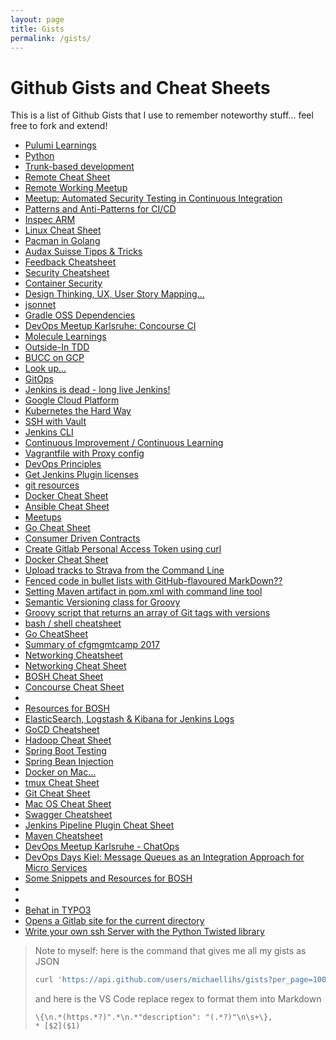 ```yaml
---
layout: page
title: Gists
permalink: /gists/
---
```


Github Gists and Cheat Sheets
=============================

This is a list of Github Gists that I use to remember noteworthy stuff... feel free to fork and extend!

* [Pulumi Learnings](https://api.github.com/gists/8864a4ce6feadcd21838e29bad6bc3ea)
* [Python](https://api.github.com/gists/34b83f02d36e8c865060ed9d899ba028)
* [Trunk-based development](https://api.github.com/gists/93b1551fd25488eaa8a33856deb54c81)
* [Remote Cheat Sheet](https://api.github.com/gists/14f0b6f73828331dc235bd408298d816)
* [Remote Working Meetup](https://api.github.com/gists/dbc6d3907d2787b3d1e33ae8ebb33282)
* [Meetup: Automated Security Testing in Continuous Integration](https://api.github.com/gists/f4238112db7654aa2919be1e3faf5dfa)
* [Patterns and Anti-Patterns for CI/CD](https://api.github.com/gists/ea43fe9eab2ab02db863a3a0686ee5b6)
* [Inspec ARM](https://api.github.com/gists/23734f85e5a3ecdaecbe2da4bf9f75bd)
* [Linux Cheat Sheet](https://api.github.com/gists/8c147068ee102d219f7572f9d738e029)
* [Pacman in Golang](https://api.github.com/gists/7afdd9a8088e893b84be3046bafb8807)
* [Audax Suisse Tipps & Tricks](https://api.github.com/gists/4cee30d92a650a7ea3e68213e0c0d9e6)
* [Feedback Cheatsheet](https://api.github.com/gists/ec45e95c75005aa65d26a0af2cad1bc7)
* [Security Cheatsheet](https://api.github.com/gists/67e0476cf18d70ccf8be4baf73173cd6)
* [Container Security](https://api.github.com/gists/fcd4453e309b986c9076851657175f1f)
* [Design Thinking, UX, User Story Mapping...](https://api.github.com/gists/7ebc1a36a27f9d913867f41c4bff4caa)
* [jsonnet](https://api.github.com/gists/09ed1a4c527a54c1a5f010b95579b6ee)
* [Gradle OSS Dependencies](https://api.github.com/gists/937e5bd28ac231c1038a356d822342d5)
* [DevOps Meetup Karlsruhe: Concourse CI](https://api.github.com/gists/b3490f10e48b059711cdc21c86b3cfac)
* [Molecule Learnings](https://api.github.com/gists/c29baff6ec6640cc4c210a55dc7f7afe)
* [Outside-In TDD](https://api.github.com/gists/541927e083dcaa78532a8f6fef9bd280)
* [BUCC on GCP](https://api.github.com/gists/c2c0bd258610904514e7301474a2dc8f)
* [Look up...](https://api.github.com/gists/fb91cbb001168f91238b1bca91c9bb95)
* [GitOps](https://api.github.com/gists/4269ce4fdc2ca0b5d1bd0d32ebdbbcf9)
* [Jenkins is dead - long live Jenkins!](https://api.github.com/gists/b24c78071b34decc5fe79fd01a51f7f2)
* [Google Cloud Platform](https://api.github.com/gists/084062ef7baf65f1b19d252a0078937e)
* [Kubernetes the Hard Way](https://api.github.com/gists/c213ded09dd5cd84bf87352782bca001)
* [SSH with Vault](https://api.github.com/gists/32d2abb0be0e2936654d7d169133a94f)
* [Jenkins CLI](https://api.github.com/gists/e1b038084d14d577b9ecd49f8e332ffb)
* [Continuous Improvement / Continuous Learning](https://api.github.com/gists/9b1d47571234112970d8314300b27f16)
* [Vagrantfile with Proxy config](https://api.github.com/gists/f4bc4f297d696f7186448f7198f24b06)
* [DevOps Principles](https://api.github.com/gists/3177c39a5b9b9c1012ea9ba9aee686b3)
* [Get Jenkins Plugin licenses](https://api.github.com/gists/a844a93cb3575beb2693807435f27649)
* [git resources](https://api.github.com/gists/7bbaef6b4f4731452e6b0801cca17625)
* [Docker Cheat Sheet](https://api.github.com/gists/de0116a38b8f0b3707581b827ea536d6)
* [Ansible Cheat Sheet](https://api.github.com/gists/dce661376674692f0e8a5694ece2ffb6)
* [Meetups](https://api.github.com/gists/3e598bfa3172853f6019eb6340c0c649)
* [Go Cheat Sheet](https://api.github.com/gists/4e35ed9546f379a3ef0583644d760bce)
* [Consumer Driven Contracts](https://api.github.com/gists/e302a4a8450ca28cbd51f56968157e45)
* [Create Gitlab Personal Access Token using curl](https://api.github.com/gists/5ef5e8dbf48e63e2172a573f7b32c638)
* [Docker Cheat Sheet](https://api.github.com/gists/9130d1db63ea973b9f1b0572b6d3aca2)
* [Upload tracks to Strava from the Command Line](https://api.github.com/gists/bb262e2c6ee93093485361de282c242d)
* [Fenced code in bullet lists with GitHub-flavoured MarkDown??](https://api.github.com/gists/3689b0a246d8bfb43176fa32633eb59d)
* [Setting Maven artifact in pom.xml with command line tool ](https://api.github.com/gists/bd7c540870353fea13000dc37acab361)
* [Semantic Versioning class for Groovy](https://api.github.com/gists/a6621376393821d6d206ccfc8dbf86ec)
* [Groovy script that returns an array of Git tags with versions](https://api.github.com/gists/bd13d7f7d966d2ccf7ab57bc651c1d12)
* [bash / shell cheatsheet](https://api.github.com/gists/43a506058d6d998e02f305b7332915bc)
* [Go CheatSheet](https://api.github.com/gists/0648fddec0ae2f61bb877732b33679a0)
* [Summary of cfgmgmtcamp 2017](https://api.github.com/gists/b6c38898ad8a98dcd7c183238592166c)
* [Networking Cheatsheet](https://api.github.com/gists/28d999184c0939449463735b7fc10307)
* [Networking Cheat Sheet](https://api.github.com/gists/8273c3258baa008dbbce68686a667e27)
* [BOSH Cheat Sheet](https://api.github.com/gists/afdcfbe0b5f46c6bfacacd0ec1322ba0)
* [Concourse Cheat Sheet](https://api.github.com/gists/f3bdf918a46c2d82bc05ce2d5a9a8fea)
* [](https://api.github.com/gists/d214a559adcea15461835b7a84b0c2d8)
* [Resources for BOSH](https://api.github.com/gists/09c52a84318ad3b73f6c82da3633ab7d)
* [ElasticSearch, Logstash & Kibana for Jenkins Logs](https://api.github.com/gists/aac382b4072354b4b39812b57bd6c55f)
* [GoCD Cheatsheet](https://api.github.com/gists/fd744bbc88d30e400e2c0b312e43a3f1)
* [Hadoop Cheat Sheet](https://api.github.com/gists/6b28f67ed1cdafc1092342b4117f79aa)
* [Spring Boot Testing](https://api.github.com/gists/3dcaaf3cf6cbbf18f88728ec78dc7230)
* [Spring Bean Injection](https://api.github.com/gists/700cb3bfd961e1566682040fce6d4e98)
* [Docker on Mac...](https://api.github.com/gists/e3872f85758e8b4637479b7b54e57ed1)
* [tmux Cheat Sheet](https://api.github.com/gists/b6d46fa460fa5e429ea7ee5ff8794b96)
* [Git Cheat Sheet](https://api.github.com/gists/ec20000de92980d122785d5b28a3ec78)
* [Mac OS Cheat Sheet](https://api.github.com/gists/4ace21f2d913ef989109e07304b904cd)
* [Swagger Cheatsheet](https://api.github.com/gists/31112346a6c65be0e4379756d0652108)
* [Jenkins Pipeline Plugin Cheat Sheet](https://api.github.com/gists/6574ca201ad951d28182e63a35b8a269)
* [Maven Cheatsheet](https://api.github.com/gists/b08c89581ec597fa198cf74e2239f4a6)
* [DevOps Meetup Karlsruhe - ChatOps](https://api.github.com/gists/6f18827f08d82f71522f592451d537c2)
* [DevOps Days Kiel: Message Queues as an Integration Approach for Micro Services](https://api.github.com/gists/18760df2d7b4000bd889fa393aee91b8)
* [Some Snippets and Resources for BOSH](https://api.github.com/gists/e205063847e853e87a7d9c1b4bf7aaa9)
* [](https://api.github.com/gists/8f91c7315b017bfa6ecc)
* [](https://api.github.com/gists/e4a028818db939dc3109)
* [Behat in TYPO3](https://api.github.com/gists/0915e66662ba4182a35f)
* [Opens a Gitlab site for the current directory](https://api.github.com/gists/eb65d4f32cb203764ad9)
* [Write your own ssh Server with the Python Twisted library](https://api.github.com/gists/d2070d7a6d3bb65be18c)


> Note to myself: here is the command that gives me all my gists as JSON
> 
> ```bash
> curl 'https://api.github.com/users/michaellihs/gists?per_page=100' | jq '[ .[] | {url: .url, description: .description}]'
> ```
>
> and here is the VS Code replace regex to format them into Markdown
>
> ```
> \{\n.*(https.*?)".*\n.*"description": "(.*?)"\n\s+\},
> * [$2]($1)
> ```
